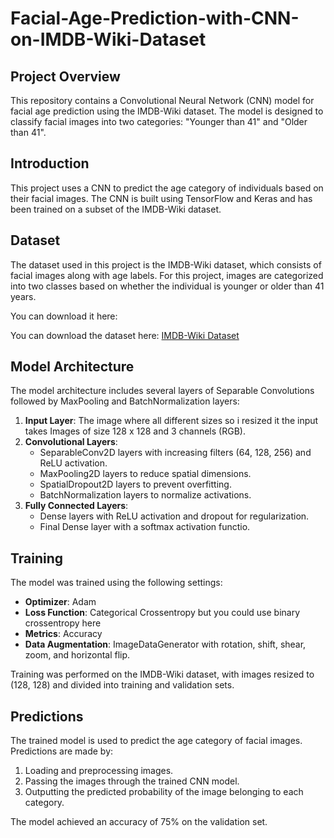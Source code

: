 # Facial-Age-Prediction-with-CNN-on-IMDB-Wiki-Dataset

## Project Overview

This repository contains a Convolutional Neural Network (CNN) model for facial age prediction using the IMDB-Wiki dataset. The model is designed to classify facial images into two categories: "Younger than 41" and "Older than 41". 

## Introduction

This project uses a CNN to predict the age category of individuals based on their facial images. The CNN is built using TensorFlow and Keras and has been trained on a subset of the IMDB-Wiki dataset.

## Dataset

The dataset used in this project is the IMDB-Wiki dataset, which consists of facial images along with age labels. For this project, images are categorized into two classes based on whether the individual is younger or older than 41 years.

You can download it here: 

You can download the dataset here: [IMDB-Wiki Dataset](https://data.vision.ee.ethz.ch/cvl/rrothe/imdb-wiki/)

## Model Architecture

The model architecture includes several layers of Separable Convolutions followed by MaxPooling and BatchNormalization layers:

1. **Input Layer**: The image where all different sizes so i resized it the input takes Images of size 128 x 128 and 3 channels (RGB).
2. **Convolutional Layers**:
   - SeparableConv2D layers with increasing filters (64, 128, 256) and ReLU activation.
   - MaxPooling2D layers to reduce spatial dimensions.
   - SpatialDropout2D layers to prevent overfitting.
   - BatchNormalization layers to normalize activations.
3. **Fully Connected Layers**:
   - Dense layers with ReLU activation and dropout for regularization.
   - Final Dense layer with a softmax activation functio.

## Training

The model was trained using the following settings:
- **Optimizer**: Adam
- **Loss Function**: Categorical Crossentropy but you could use binary crossentropy here
- **Metrics**: Accuracy
- **Data Augmentation**: ImageDataGenerator with rotation, shift, shear, zoom, and horizontal flip.

Training was performed on the IMDB-Wiki dataset, with images resized to (128, 128) and divided into training and validation sets.

## Predictions

The trained model is used to predict the age category of facial images. Predictions are made by:
1. Loading and preprocessing images.
2. Passing the images through the trained CNN model.
3. Outputting the predicted probability of the image belonging to each category.

The model achieved an accuracy of 75% on the validation set.
